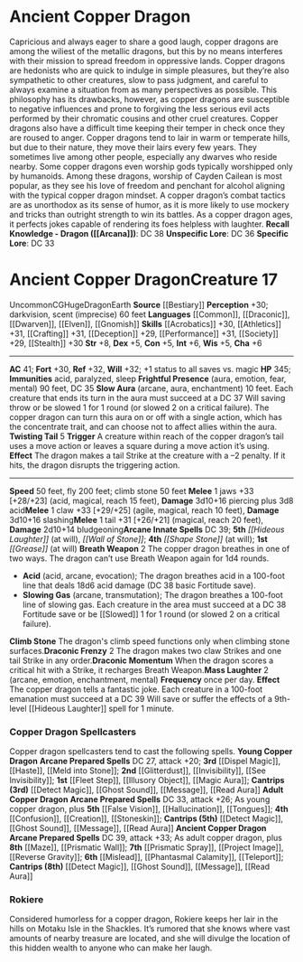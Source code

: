 ﻿---
ac: '41'
alignment: CG
all_resistance: null
burrow_speed: null
charisma: '+6'
climb_speed: null
constitution: '+5'
creature_ability:
- Breath Weapon
- Climb Stone
- Draconic Frenzy
- Draconic Momentum
- Frightful Presence
- Mass
- Laughter
- Slow Aura
- Twisting Tail
creature_family: '[[DATABASE/monsterfamily/Dragon, Copper|Dragon, Copper]]'
description: "Capricious and always eager to share a good laugh, copper dragons are\
  \ among the wiliest of the metallic dragons, but this by no means interferes with\
  \ their mission to spread freedom in oppressive lands. Copper dragons are hedonists\
  \ who are quick to indulge in simple pleasures, but they\u2019re also sympathetic\
  \ to other creatures, slow to pass judgment, and careful to always examine a situation\
  \ from as many perspectives as possible. This philosophy has its drawbacks, however,\
  \ as copper dragons are susceptible to negative influences and prone to forgiving\
  \ the less serious evil acts performed by their chromatic cousins and other cruel\
  \ creatures. Copper dragons also have a difficult time keeping their temper in check\
  \ once they are roused to anger.<br/><br/> Copper dragons tend to lair in warm or\
  \ temperate hills, but due to their nature, they move their lairs every few years.\
  \ They sometimes live among other people, especially any dwarves who reside nearby.\
  \ Some copper dragons even worship gods typically worshipped only by humanoids.\
  \ Among these dragons, worship of Cayden Cailean is most popular, as they see his\
  \ love of freedom and penchant for alcohol aligning with the typical copper dragon\
  \ mindset.<br/><br/> A copper dragon\u2019s combat tactics are as unorthodox as\
  \ its sense of humor, as it is more likely to use mockery and tricks than outright\
  \ strength to win its battles. As a copper dragon ages, it perfects jokes capable\
  \ of rendering its foes helpless with laughter.<br/><br/><b><u>Recall Knowledge\
  \ - Dragon</u> ( [[DATABASE/skill/Arcana|Arcana]] )</b>: DC 38<br/><b><u>Unspecific\
  \ Lore</u></b>: DC 36<br/><b><u>Specific Lore</u></b>: DC 33"
dexterity: '+5'
element: Earth
fly_speed: '200'
fortitude: '+30'
hardness: null
hp: '345'
id: '150'
immunity:
- acid
- paralyzed
- sleep
intelligence: '+6'
land_speed: '50'
language:
- '[[DATABASE/language/Common|Common]]'
- '[[DATABASE/language/Draconic|Draconic]]'
- '[[DATABASE/language/Dwarven|Dwarven]]'
- '[[DATABASE/language/Elven|Elven]]'
- '[[DATABASE/language/Gnomish|Gnomish]]'
level: '17'
max_speed: '200'
name: Ancient Copper Dragon
perception: '+30'
rarity: Uncommon
reflex: '+32'
resistance: null
rus_type_level: null
school: null
sense:
- darkvision
- scent (imprecise) 60 feet
size: Huge
skill:
- '[[DATABASE/skill/Acrobatics|Acrobatics]] +30'
- '[[DATABASE/skill/Athletics|Athletics]] +31'
- '[[DATABASE/skill/Crafting|Crafting]] +31'
- '[[DATABASE/skill/Deception|Deception]] +29'
- '[[DATABASE/skill/Performance|Performance]] +31'
- '[[DATABASE/skill/Society|Society]] +29'
- '[[DATABASE/skill/Stealth|Stealth]] +30'
source: '[[DATABASE/source/Bestiary|Bestiary]]'
speed:
- 50 feet
- fly 200 feet; climb stone 50 feet
spell:
- '[[DATABASE/spell/Grease|Grease]]'
- '[[DATABASE/spell/Hideous Laughter|HideousLaughter]]'
- '[[DATABASE/spell/Shape Stone|Shape Stone]]'
- '[[DATABASE/spell/Wall of Stone|Wall of Stone]]'
strength: '+8'
strength_req: '8'
strongest_save:
- Reflex
- Will
swim_speed: null
trait:
- '[[DATABASE/trait/Dragon|Dragon]]'
- '[[DATABASE/trait/Earth|Earth]]'
- '[[DATABASE/trait/Uncommon|Uncommon]]'
type: Creature
vision: Darkvision
weakest_save:
- Fortitude
weakness: null
will: '+32'
wisdom: '+5'

---
# Ancient Copper Dragon

Capricious and always eager to share a good laugh, copper dragons are among the wiliest of the metallic dragons, but this by no means interferes with their mission to spread freedom in oppressive lands. Copper dragons are hedonists who are quick to indulge in simple pleasures, but they’re also sympathetic to other creatures, slow to pass judgment, and careful to always examine a situation from as many perspectives as possible. This philosophy has its drawbacks, however, as copper dragons are susceptible to negative influences and prone to forgiving the less serious evil acts performed by their chromatic cousins and other cruel creatures. Copper dragons also have a difficult time keeping their temper in check once they are roused to anger.
 Copper dragons tend to lair in warm or temperate hills, but due to their nature, they move their lairs every few years. They sometimes live among other people, especially any dwarves who reside nearby. Some copper dragons even worship gods typically worshipped only by humanoids. Among these dragons, worship of Cayden Cailean is most popular, as they see his love of freedom and penchant for alcohol aligning with the typical copper dragon mindset.
 A copper dragon’s combat tactics are as unorthodox as its sense of humor, as it is more likely to use mockery and tricks than outright strength to win its battles. As a copper dragon ages, it perfects jokes capable of rendering its foes helpless with laughter.
**Recall Knowledge - Dragon ([[Arcana]])**: DC 38
**Unspecific Lore**: DC 36
**Specific Lore**: DC 33

# Ancient Copper Dragon<span class="item-type">Creature 17</span>

<span class="trait-uncommon item-trait">Uncommon</span><span class="trait-alignment item-trait">CG</span><span class="trait-size item-trait">Huge</span><span class="item-trait">Dragon</span><span class="item-trait">Earth</span>
**Source** [[Bestiary]]
**Perception** +30; darkvision, scent (imprecise) 60 feet
**Languages** [[Common]], [[Draconic]], [[Dwarven]], [[Elven]], [[Gnomish]]
**Skills** [[Acrobatics]] +30, [[Athletics]] +31, [[Crafting]] +31, [[Deception]] +29, [[Performance]] +31, [[Society]] +29, [[Stealth]] +30
**Str** +8, **Dex** +5, **Con** +5, **Int** +6, **Wis** +5, **Cha** +6

---
**AC** 41; **Fort** +30, **Ref** +32, **Will** +32; +1 status to all saves vs. magic
**HP** 345; **Immunities** acid, paralyzed, sleep
<span class="in-box-ability">**Frightful Presence** (aura, emotion, fear, mental) 90 feet, DC 35</span><span class="in-box-ability"> **Slow Aura** (arcane, aura, enchantment) 10 feet. Each creature that ends its turn in the aura must succeed at a DC 37 Will saving throw or be slowed 1 for 1 round (or slowed 2 on a critical failure). The copper dragon can turn this aura on or off with a single action, which has the concentrate trait, and can choose not to affect allies within the aura.</span><span class="in-box-ability"> **Twisting Tail** <span class="action-icon">5</span> **Trigger** A creature within reach of the copper dragon’s tail uses a move action or leaves a square during a move action it’s using. **Effect** The dragon makes a tail Strike at the creature with a –2 penalty. If it hits, the dragon disrupts the triggering action.</span>

---
**Speed** 50 feet, fly 200 feet; climb stone 50 feet
<span class="in-box-ability">**Melee** <span class="action-icon">1</span> jaws +33 [+28/+23] (acid, magical, reach 15 feet), **Damage** 3d10+16 piercing plus 3d8 acid</span><span class="in-box-ability">**Melee** <span class="action-icon">1</span> claw +33 [+29/+25] (agile, magical, reach 10 feet), **Damage** 3d10+16 slashing</span><span class="in-box-ability">**Melee** <span class="action-icon">1</span> tail +31 [+26/+21] (magical, reach 20 feet), **Damage** 2d10+14 bludgeoning</span>**Arcane Innate Spells** DC 39; **5th** _[[Hideous Laughter]]_ (at will), _[[Wall of Stone]]_; **4th** _[[Shape Stone]]_ (at will); **1st** _[[Grease]]_ (at will)
<span class="in-box-ability">**Breath Weapon** <span class="action-icon">2</span> The copper dragon breathes in one of two ways. The dragon can’t use Breath Weapon again for 1d4 rounds.

* **Acid** (acid, arcane, evocation); The dragon breathes acid in a 100-foot line that deals 18d6 acid damage (DC 38 basic Fortitude save).
* **Slowing Gas** (arcane, transmutation); The dragon breathes a 100-foot line of slowing gas. Each creature in the area must succeed at a DC 38 Fortitude save or be [[Slowed]] 1 for 1 round (or slowed 2 on a critical failure).

</span><span class="in-box-ability">**Climb Stone** The dragon's climb speed functions only when climbing stone surfaces.</span><span class="in-box-ability">**Draconic Frenzy** <span class="action-icon">2</span> The dragon makes two claw Strikes and one tail Strike in any order.</span><span class="in-box-ability">**Draconic Momentum** When the dragon scores a critical hit with a Strike, it recharges Breath Weapon.</span><span class="in-box-ability">**Mass Laughter** <span class="action-icon">2</span> (arcane, emotion, enchantment, mental) **Frequency** once per day. **Effect** The copper dragon tells a fantastic joke. Each creature in a 100-foot emanation must succeed at a DC 39 Will save or suffer the effects of a 9th-level [[Hideous Laughter]] spell for 1 minute.</span>

###  Copper Dragon Spellcasters

Copper dragon spellcasters tend to cast the following spells.
**Young Copper Dragon**
**Arcane Prepared Spells** DC 27, attack +20; **3rd** [[Dispel Magic]], [[Haste]], [[Meld into Stone]]; **2nd** [[Glitterdust]], [[Invisibility]], [[See Invisibility]]; **1st** [[Fleet Step]], [[Illusory Object]], [[Magic Aura]]; **Cantrips (3rd)** [[Detect Magic]], [[Ghost Sound]], [[Message]], [[Read Aura]]
**Adult Copper Dragon**
**Arcane Prepared Spells** DC 33, attack +26; As young copper dragon, plus **5th** [[False Vision]], [[Hallucination]], [[Tongues]]; **4th** [[Confusion]], [[Creation]], [[Stoneskin]]; **Cantrips (5th)** [[Detect Magic]], [[Ghost Sound]], [[Message]], [[Read Aura]]
**Ancient Copper Dragon**
**Arcane Prepared Spells** DC 39, attack +33; As adult copper dragon, plus **8th** [[Maze]], [[Prismatic Wall]]; **7th** [[Prismatic Spray]], [[Project Image]], [[Reverse Gravity]]; **6th** [[Mislead]], [[Phantasmal Calamity]], [[Teleport]]; **Cantrips (8th)** [[Detect Magic]], [[Ghost Sound]], [[Message]], [[Read Aura]]

###  Rokiere

Considered humorless for a copper dragon, Rokiere keeps her lair in the hills on Motaku Isle in the Shackles. It’s rumored that she knows where vast amounts of nearby treasure are located, and she will divulge the location of this hidden wealth to anyone who can make her laugh.